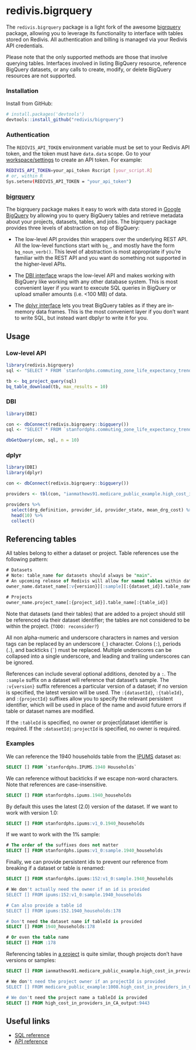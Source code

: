 
<!-- README.md is generated from README.Rmd. Please edit that file -->

# redivis.bigrquery

The `redivis.bigrquery` package is a light fork of the awesome
[bigrquery](https://github.com/r-dbi/bigrquery) package, allowing you to
leverage its functionality to interface with tables stored on Redivis.
All authentication and billing is managed via your Redivis API
credentials.

Please note that the only supported methods are those that involve
querying tables. Interfaces involved in listing BigQuery resource,
reference BigQuery datasets, or any calls to create, modify, or delete
BigQuery resources are not supported.

### Installation

Install from GitHub:

``` r
# install.packages('devtools')
devtools::install_github("redivis/bigrquery")
```

### Authentication

The `REDIVIS_API_TOKEN` environment variable must be set to your Redivis
API token, and the token must have `data.data` scope. Go to your
[workspace/settings](https://redivis.com/workspace/settings) to create
an API token. For example:

``` bash
REDIVIS_API_TOKEN=your_api_token Rscript [your_script.R]
# or, within R
Sys.setenv(REDIVIS_API_TOKEN = "your_api_token")
```

### [bigrquery](https://github.com/r-dbi/bigrquery)

The bigrquery package makes it easy to work with data stored in [Google
BigQuery](https://developers.google.com/bigquery/) by allowing you to
query BigQuery tables and retrieve metadata about your projects,
datasets, tables, and jobs. The bigrquery package provides three levels
of abstraction on top of BigQuery:

  - The low-level API provides thin wrappers over the underlying REST
    API. All the low-level functions start with `bq_`, and mostly have
    the form `bq_noun_verb()`. This level of abstraction is most
    appropriate if you’re familiar with the REST API and you want do
    something not supported in the higher-level APIs.

  - The [DBI interface](http://www.r-dbi.org) wraps the low-level API
    and makes working with BigQuery like working with any other database
    system. This is most convenient layer if you want to execute SQL
    queries in BigQuery or upload smaller amounts (i.e. \<100 MB) of
    data.

  - The [dplyr interface](http://dbplyr.tidyverse.org/) lets you treat
    BigQuery tables as if they are in-memory data frames. This is the
    most convenient layer if you don’t want to write SQL, but instead
    want dbplyr to write it for you.

## Usage

### Low-level API

``` r
library(redivis.bigrquery)
sql <- "SELECT * FROM `stanfordphs.commuting_zone_life_expectancy_trends.v1_0` LIMIT 10"

tb <- bq_project_query(sql)
bq_table_download(tb, max_results = 10)
```

### DBI

``` r
library(DBI)

con <- dbConnect(redivis.bigrquery::bigquery())
sql <- "SELECT * FROM `stanfordphs.commuting_zone_life_expectancy_trends.v1_0` LIMIT 10"

dbGetQuery(con, sql, n = 10)
```

### dplyr

``` r
library(DBI)
library(dplyr)

con <- dbConnect(redivis.bigrquery::bigquery())

providers <- tbl(con, "ianmathews91.medicare_public_example.high_cost_in_providers_in_CA_output")

providers %>%
  select(drg_definition, provider_id, provider_state, mean_drg_cost) %>%
  head(10) %>%
  collect()
```

## Referencing tables

All tables belong to either a dataset or project. Table references use
the following pattern:

``` sql
# Datasets
# Note: table_name for datasets should always be "main". 
# An upcoming release of Redivis will allow for named tables within datasets.
owner_name.dataset_name[:v{version}][:sample][:{dataset_id}].table_name[:{table_id}]

# Projects
owner_name.project_name[:{project_id}].table_name[:{table_id}]
```

Note that datasets (and their tables) that are added to a project should
still be referenced via their dataset identifier; the tables are not
considered to be within the project. (`TODO: reconsider?`)

All non alpha-numeric and underscore characters in names and version
tags can be replaced by an underscore (`_`) character. Colons (`:`),
periods (`.`), and backticks (`` ` ``) must be replaced. Multiple
underscores can be collapsed into a single underscore, and leading and
trailing underscores can be ignored.

References can include several optional additions, denoted by a `:`. The
`:sample` suffix on a dataset will reference that dataset’s sample. The
`:v{version}` suffix references a particular version of a dataset; if no
version is specified, the latest version will be used. The
`:{datasetId}`, `:{tableId}`, and `:{projectId}` suffixes allow you to
specify the relevant persistent identifier, which will be used in place
of the name and avoid future errors if table or dataset names are
modified.

If the `:tableId` is specified, no owner or project|dataset identifier
is required. If the `:datasetId|:projectId` is specified, no owner is
required.

### Examples

We can reference the 1940 households table from the [IPUMS](https://redivis.com/StanfordPHS/datasets/152) dataset as:

``` sql
SELECT [] FROM `stanfordphs.IPUMS.1940 Households` 
```

We can reference without backticks if we escape non-word characters.
Note that references are case-insensitive.

``` sql
SELECT [] FROM stanfordphs.ipums.1940_households
```

By default this uses the latest (2.0) version of the dataset. If we want
to work with version 1.0:

``` sql
SELECT [] FROM stanfordphs.ipums:v1_0.1940_households
```

If we want to work with the 1% sample:

``` sql
# The order of the suffixes does not matter
SELECT [] FROM stanfordphs.ipums:v1_0:sample.1940_households
```

Finally, we can provide persistent ids to prevent our reference from
breaking if a dataset or table is renamed:

``` sql
SELECT [] FROM stanfordphs.ipums:152:v1_0:sample.1940_households

# We don't actually need the owner if an id is provided
SELECT [] FROM ipums:152:v1_0:sample.1940_households

# Can also provide a table id
SELECT [] FROM ipums:152.1940_households:178

# Don't need the dataset name if tableId is provided
SELECT [] FROM 1940_households:178

# Or even the table name
SELECT [] FROM :178
```

Referencing tables in [a
project](https://redivis.com/projects/1008/tables/9443) is quite
similar, though projects don’t have versions or
samples:

``` sql
SELECT [] FROM ianmathews91.medicare_public_example.high_cost_in_providers_in_CA_output

# We don't need the project owner if an projectId is provided
SELECT [] FROM medicare_public_example:1008.high_cost_in_providers_in_CA_output

# We don't need the project name a tableId is provided
SELECT [] FROM high_cost_in_providers_in_CA_output:9443
```

## Useful links

  - [SQL
    reference](https://developers.google.com/bigquery/query-reference)
  - [API
    reference](https://developers.google.com/bigquery/docs/reference/v2/)
